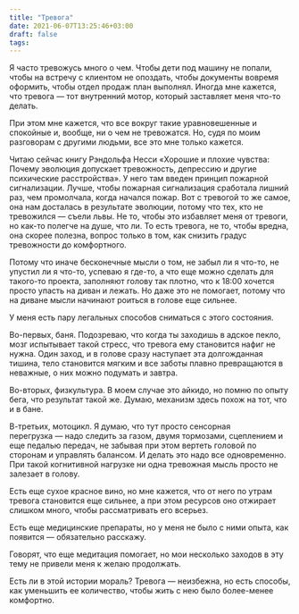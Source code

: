 ```yaml
---
title: "Тревога"
date: 2021-06-07T13:25:46+03:00
draft: false
tags:
---
```


Я часто тревожусь много о чем. Чтобы дети под машину не попали, чтобы на встречу с клиентом не опоздать, чтобы документы
вовремя оформить, чтобы отдел продаж план выполнял. Иногда мне кажется, что тревога — тот внутренний мотор, который
заставляет меня что-то делать.

При этом мне кажется, что все вокруг такие уравновешенные и спокойные и, вообще, ни о чем не тревожатся. Но, судя по
моим разговорам с другими людьми, все это мне только кажется.

<!--more-->

Читаю сейчас книгу Рэндольфа Несси «Хорошие и плохие чувства: Почему эволюция допускает тревожность, депрессию и другие
психические расстройства». У него там введен принцип пожарной сигнализации. Лучше, чтобы пожарная сигнализация сработала
лишний раз, чем промолчала, когда начался пожар. Вот с тревогой то же самое, она нам досталась в результате эволюции,
потому что тех, кто не тревожился — съели львы. Не то, чтобы это избавляет меня от тревоги, но как-то полегче на душе,
что ли. То есть тревога, не то, чтобы вредна, она скорее полезна, вопрос только в том, как снизить градус тревожности до
комфортного.

Потому что иначе бесконечные мысли о том, не забыл ли я что-то, не упустил ли я что-то, успеваю я где-то, а что еще
можно сделать для такого-то проекта, заполняют голову так плотно, что к 18:00 хочется просто упасть на диван и лежать.
Но даже это не помогает, потому что на диване мысли начинают роиться в голове еще сильнее.

У меня есть пару легальных способов сниматься с этого состояния.

Во-первых, баня. Подозреваю, что когда ты заходишь в адское пекло, мозг испытывает такой стресс, что тревога ему
становится нафиг не нужна. Один заход, и в голове сразу наступает эта долгожданная тишина, тело становится мягким и все
заботы плавно превращаются в неважные, о них можно подумать и завтра.

Во-вторых, физкультура. В моем случае это айкидо, но помню по опыту бега, что результат такой же. Думаю, механизм здесь
похож на тот, что и в бане.

В-третьих, мотоцикл. Я думаю, что тут просто сенсорная перегрузка — надо следить за газом, двумя тормозами, сцеплением и
еще педалью передач, не забывая при этом вертеть головой по сторонам и управлять балансом. И делать это надо все
одновременно. При такой когнитивной нагрузке ни одна тревожная мысль просто не залезает в голову.

Есть еще сухое красное вино, но мне кажется, что от него по утрам тревога становится еще сильнее, а при этом ресурсов
оно отжирает слишком много, чтобы рассматривать его всерьез.

Есть еще медицинские препараты, но у меня не было с ними опыта, как появится — обязательно расскажу.

Говорят, что еще медитация помогает, но мои несколько заходов в эту тему не привели меня к желаю продолжать.

Есть ли в этой истории мораль? Тревога — неизбежна, но есть способы, как уменьшить ее количество, чтобы жить с нею было
более-менее комфортно.

